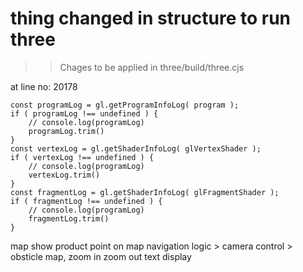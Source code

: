 # thing changed in structure to run three 
>> Chages to be applied in three/build/three.cjs

at line no: 20178
```
const programLog = gl.getProgramInfoLog( program );
if ( programLog !== undefined ) {
    // console.log(programLog)
    programLog.trim()
}
const vertexLog = gl.getShaderInfoLog( glVertexShader );
if ( vertexLog !== undefined ) {
    // console.log(programLog)
    vertexLog.trim()
}
const fragmentLog = gl.getShaderInfoLog( glFragmentShader );
if ( fragmentLog !== undefined ) {
    // console.log(programLog)
    fragmentLog.trim()
}
```


map show
product point on map
navigation logic  > camera control > obsticle map, zoom in zoom out 
text display
